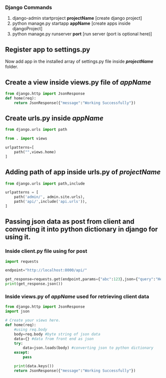 ### Django Commands

1. django-admin startproject **projectName**
   [create django project]
2. python manage.py startapp **appName**
   [create apps inside djangoProject]
3. python manage.py runserver **port**
   [run server (port is optional here)]

## Register app to settings.py

Now add app in the installed array of settings.py file inside **_projectName_** folder.

## Create a view inside views.py file of **_appName_**

```py
from django.http import JsonResponse
def home(req):
	return JsonResponse({"message":"Working Successfully"})
```

## Create urls.py inside **_appName_**

```py
from django.urls import path

from . import views

urlpatterns=[
	path("",views.home)
]
```

## Adding path of app inside urls.py of **_projectName_**

```py
from django.urls import path,include

urlpatterns = [
    path('admin/', admin.site.urls),
    path('api/',include('api.urls')),
]
```

## Passing json data as post from client and converting it into python dictionary in django for using it.

### Inside client.py file using for post

```py
import requests

endpoint="http://localhost:8000/api/"

get_response=requests.get(endpoint,params={"abc":123},json={"query":"Hello Django!!"})
print(get_response.json())
```

### Inside views.py of **_appName_** used for retrieving client data

```py
from django.http import JsonResponse
import json

# Create your views here.
def home(req):
	#using req.body
	body=req.body #byte string of json data
	data={} #data from front end as json
	try:
		data=json.loads(body) #converting json to python dictionary
	except:
		pass

	print(data.keys())
	return JsonResponse({"message":"Working Successfully"})
```
